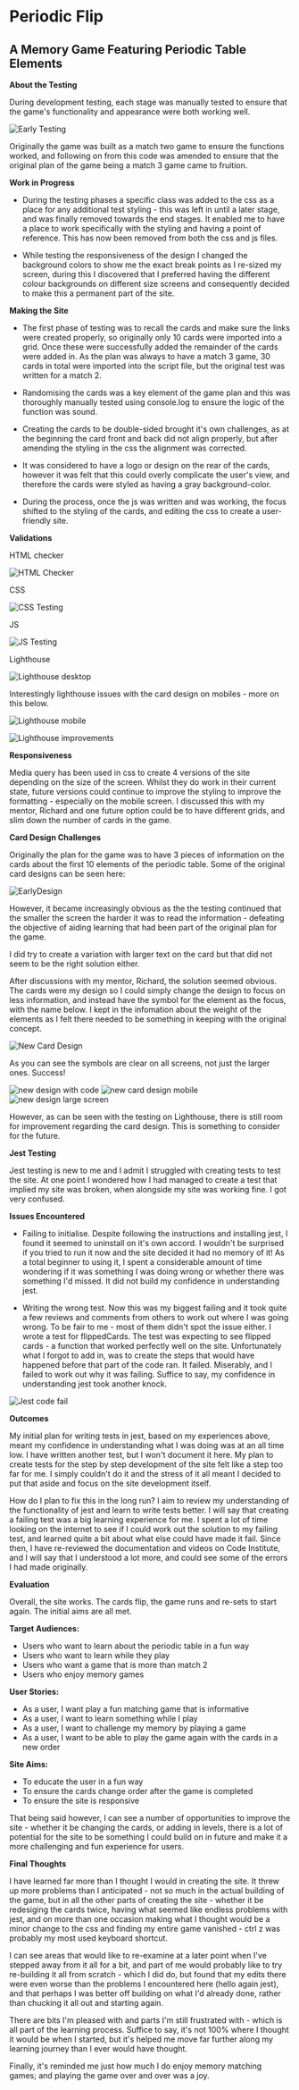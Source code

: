  # Periodic Flip #

## A Memory Game Featuring Periodic Table Elements ## 

**About the Testing**

During development testing, each stage was manually tested to ensure that the game's functionality and appearance were both working well. 

![Early Testing](assets/doc/earlystages.png)

Originally the game was built as a match two game to ensure the functions worked, and following on from this code was amended to ensure that the original plan of the game being a match 3 game came to fruition. 

**Work in Progress**

* During the testing phases a specific class was added to the css as a place for any additional test styling - this was left in until a later stage, and was finally removed towards the end stages. It enabled me to have a place to work specifically with the styling and having a point of reference. This has now been removed from both the css and js files.

* While testing the responsiveness of the design I changed the background colors to show me the exact break points as I re-sized my screen, during this I discovered that I preferred having the different colour backgrounds on different size screens and consequently decided to make this a permanent part of the site.

**Making the Site**

* The first phase of testing was to recall the cards and make sure the links were created properly, so originally only 10 cards were imported into a grid. Once these were successfully added the remainder of the cards were added in. As the plan was always to have a match 3 game, 30 cards in total were imported into the script file, but the original test was written for a match 2.

* Randomising the cards was a key element of the game plan and this was thoroughly manually tested using console.log to ensure the logic of the function was sound.

* Creating the cards to be double-sided brought it's own challenges, as at the beginning the card front and back did not align properly, but after amending the styling in the css the alignment was corrected.

* It was considered to have a logo or design on the rear of the cards, however it was felt that this could overly complicate the user's view, and therefore the cards were styled as having a gray background-color.

* During the process, once the js was written and was working, the focus shifted to the styling of the cards, and editing the css to create a user-friendly site.

**Validations**

HTML checker

![HTML Checker](assets/doc/htmlchecker.png)

CSS 

![CSS Testing](assets/doc/w3s-css.png)

JS

![JS Testing](assets/doc/js-hint.png)

Lighthouse

![Lighthouse desktop](assets/doc/Lighthousedesktop.png)

Interestingly lighthouse issues with the card design on mobiles - more on this below.

![Lighthouse mobile](assets/doc/lighthousemobile.png)

![Lighthouse improvements](assets/doc/lighthouseimprovements.png)

**Responsiveness**

Media query has been used in css to create 4 versions of the site depending on the size of the screen. Whilst they do work in their current state, future versions could continue to improve the styling to improve the formatting - especially on the mobile screen. I discussed this with my mentor, Richard and one future option could be to have different grids, and slim down the number of cards in the game.

**Card Design Challenges**

Originally the plan for the game was to have 3 pieces of information on the cards about the first 10 elements of the periodic table. Some of the original card designs can be seen here:

![EarlyDesign](assets/doc/earlydesignoldcard.png)

However, it became increasingly obvious as the the testing continued that the smaller the screen the harder it was to read the information - defeating the objective of aiding learning that had been part of the original plan for the game.

I did try to create a variation with larger text on the card but that did not seem to be the right solution either.

After discussions with my mentor, Richard, the solution seemed obvious. The cards were my design so I could simply change the design to focus on less information, and instead have the symbol for the element as the focus, with the name below. I kept in the infomation about the weight of the elements as I felt there needed to be something in keeping with the original concept. 

![New Card Design](assets/doc/newcarddesign.png)

As you can see the symbols are clear on all screens, not just the larger ones. Success!

![new design with code](assets/doc/testingnewdesignwithcode.png)
![new card design mobile](assets/doc/newcarddesignmobile.png)
![new design large screen](assets/doc/newdesignlargescreen.png)

However, as can be seen with the testing on Lighthouse, there is still room for improvement regarding the card design. This is something to consider for the future.

**Jest Testing**

Jest testing is new to me and I admit I struggled with creating tests to test the site. At one point I wondered how I had managed to create a test that implied my site was broken, when alongside my site was working fine. I got very confused. 

**Issues Encountered**

* Failing to initialise. Despite following the instructions and installing jest, I found it seemed to uninstall on it's own accord. I wouldn't be surprised if you tried to run it now and the site decided it had no memory of it! As a total beginner to using it, I spent a considerable amount of time wondering if it was something I was doing wrong or whether there was something I'd missed. It did not build my confidence in understanding jest. 

* Writing the wrong test. Now this was my biggest failing and it took quite a few reviews and comments from others to work out where I was going wrong. To be fair to me - most of them didn't spot the issue either. I wrote a test for flippedCards. The test was expecting to see flipped cards - a function that worked perfectly well on the site. Unfortunately what I forgot to add in, was to create the steps that would have happened before that part of the code ran. It failed. Miserably, and I failed to work out why it was failing. Suffice to say, my confidence in understanding jest took another knock. 

![Jest code fail](assets/doc/flippedcards.png)

**Outcomes**

My initial plan for writing tests in jest, based on my experiences above, meant my confidence in understanding what I was doing was at an all time low. I have written another test, but I won't document it here. My plan to create tests for the step by step development of the site felt like a step too far for me. I simply couldn't do it and the stress of it all meant I decided to put that aside and focus on the site development itself.

How do I plan to fix this in the long run? I aim to review my understanding of the functionality of jest and learn to write tests better. I will say that creating a failing test was a big learning experience for me. I spent a lot of time looking on the internet to see if I could work out the solution to my failing test, and learned quite a bit about what else could have made it fail. Since then, I have re-reviewed the documentation and videos on Code Institute, and I will say that I understood a lot more, and could see some of the errors I had made originally. 

**Evaluation**

Overall, the site works. The cards flip, the game runs and re-sets to start again. The initial aims are all met.

 **Target Audiences:**
* Users who want to learn about the periodic table in a fun way
* Users who want to learn while they play
* Users who want a game that is more than match 2
* Users who enjoy memory games 


 **User Stories:**
* As a user, I want play a fun matching game that is informative
* As a user, I want to learn something while I play
* As a user, I want to challenge my memory by playing a game
* As a user, I want to be able to play the game again with the cards in a new order


**Site Aims:**
* To educate the user in a fun way
* To ensure the cards change order after the game is completed
* To ensure the site is responsive

That being said however, I can see a number of opportunities to improve the site - whether it be changing the cards, or adding in levels, there is a lot of potential for the site to be something I could build on in future and make it a more challenging and fun experience for users.  

**Final Thoughts**

I have learned far more than I thought I would in creating the site. It threw up more problems than I anticipated - not so much in the actual building of the game, but in all the other parts of creating the site - whether it be redesiging the cards twice, having what seemed like endless problems with jest, and on more than one occasion making what I thought would be a minor change to the css and finding my entire game vanished - ctrl z was probably my most used keyboard shortcut.

I can see areas that would like to re-examine at a later point when I've stepped away from it all for a bit, and part of me would probably like to try re-building it all from scratch - which I did do, but found that my edits there were even worse than the problems I encountered here (hello again jest), and that perhaps I was better off building on what I'd already done, rather than chucking it all out and starting again. 

There are bits I'm pleased with and parts I'm still frustrated with - which is all part of the learning process. Suffice to say, it's not 100% where I thought it would be when I started, but it's helped me move far further along my learning journey than I ever would have thought. 

Finally, it's reminded me just how much I do enjoy memory matching games; and playing the game over and over was a joy.













